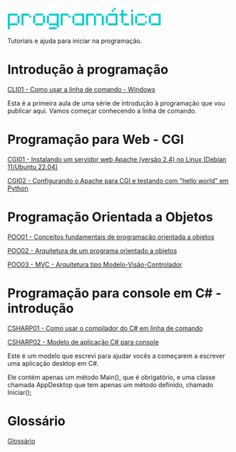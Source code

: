 ![Programática](/img/programatica_pixel.png)

Tutoriais e ajuda para iniciar na programação.

# Introdução à programação

[CLI01 - Como usar a linha de comando - Windows](/CLI/CLI01-Como_usar_a_linha_de_comando_Windows.md)

Esta é a primeira aula de uma série de introdução à programação que vou publicar aqui. Vamos começar conhecendo a linha de comando.

# Programação para Web - CGI
[CGI01 - Instalando um servidor web Apache (versão 2.4) no Linux (Debian 11/Ubuntu 22.04)](/cgi/CGI01-Instalando-servidor-web-Apache-no-Linux.md)

[CGI02 - Configurando o Apache para CGI e testando com "hello world" em Python](/cgi/CGI02-Configurando-Apache-CGI-Primeiro-Programa.md)
# Programação Orientada a Objetos

[POO01 - Conceitos fundamentais de programação orientada a objetos](/poo/POO01-Conceitos-fundamentais-de-programacao-orientada-a-objetos.md)

[POO02 - Arquitetura de um programa orientado a objetos](/poo/POO02-Arquitetura-de-um-programa-orientado-a-objetos.md)

[POO03 - MVC - Arquitetura tipo Modelo-Visão-Controlador](poo/POO03-MVC-Arquitetura-tipo-Modelo-Visao-Controlador.mdo-Controlador.md)

# Programação para console em C# - introdução

[CSHARP01 - Como usar o compilador do C# em linha de comando](/CSHARP/CSHARP01-Instrucoes-para-usar-o-compilador-csharp-em-linha-de-comando-no-Windows.md)

[CSHARP02 - Modelo de aplicação C# para console](/CSHARP/ModeloAppDesktop/)

Este é um modelo que escrevi para ajudar vocês a começarem a escrever uma aplicação desktop em C#.

Ele contém apenas um método Main(), que é obrigatório, e uma classe chamada AppDesktop que tem apenas um método definido, chamado Iniciar();

# Glossário

[Glossário](/glossario.md)
